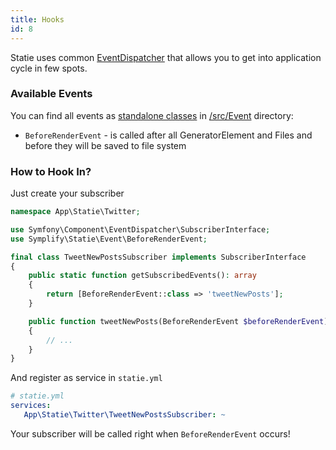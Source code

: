 ```yaml
---
title: Hooks
id: 8
---
```


Statie uses common [EventDispatcher](https://symfony.com/doc/current/components/event_dispatcher.html) that allows you to get into application cycle in few spots.

### Available Events

You can find all events as [standalone classes](https://pehapkari.cz/blog/2017/07/12/the-bulletproof-event-naming-for-symfony-event-dispatcher/) in [/src/Event](https://github.com/Symplify/Statie/blob/src/Event) directory:

- `BeforeRenderEvent` - is called after all GeneratorElement and Files and before they will be saved to file system

### How to Hook In?

Just create your subscriber

```php
namespace App\Statie\Twitter;

use Symfony\Component\EventDispatcher\SubscriberInterface;
use Symplify\Statie\Event\BeforeRenderEvent;

final class TweetNewPostsSubscriber implements SubscriberInterface
{
    public static function getSubscribedEvents(): array
    {
        return [BeforeRenderEvent::class => 'tweetNewPosts'];
    }

    public function tweetNewPosts(BeforeRenderEvent $beforeRenderEvent): void
    {
        // ...
    }
}
```

And register as service in `statie.yml`

```yml
# statie.yml
services:
   App\Statie\Twitter\TweetNewPostsSubscriber: ~
```

Your subscriber will be called right when `BeforeRenderEvent` occurs!
